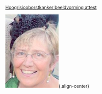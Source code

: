 <!-- TITLE: Beeldvorming Borstkanker Verhoogd Risico -->
<!-- MEER TREFWOORDEN: adviserend arts ziekenfonds formulier tegemoetkoming -->

[Hoogrisicoborstkanker beeldvorming attest](/uploads/bestanden/hoogrisicoborstkanker.doc "Hoogrisicoborstkanker")

![Foto miejeanne 70](/uploads/beelden/fotomiejeanne-70.jpg "Fotomiejeanne 70"){.align-center}


